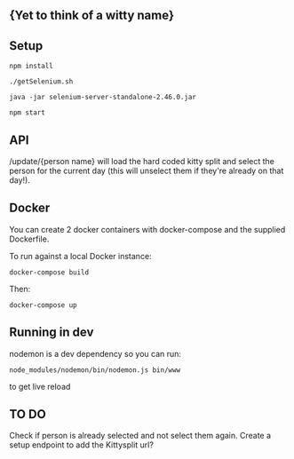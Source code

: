 ## {Yet to think of a witty name}

## Setup

`
npm install
`

`
./getSelenium.sh
`

`
java -jar selenium-server-standalone-2.46.0.jar
`

`
npm start
`

## API
/update/{person name} will load the hard coded kitty split and select the person for the current day (this will unselect them if they're already on that day!).

## Docker

You can create 2 docker containers with docker-compose and the supplied Dockerfile.

To run against a local Docker instance:

`
docker-compose build
`

Then:

`docker-compose up
`

## Running in dev

nodemon is a dev dependency so you can run:

`
node_modules/nodemon/bin/nodemon.js bin/www
`

to get live reload

## TO DO

Check if person is already selected and not select them again.
Create a setup endpoint to add the Kittysplit url?